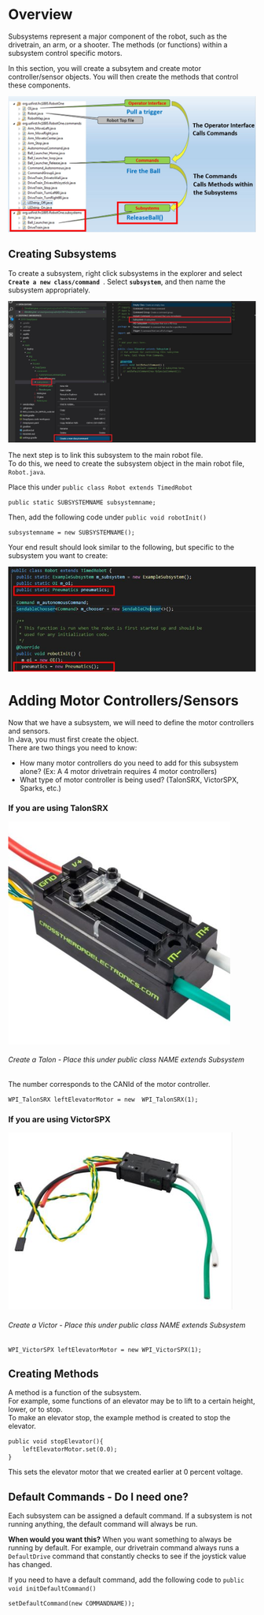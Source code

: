 # Overview
Subsystems represent a major component of the robot, such as the drivetrain, an arm, or a shooter.
The methods (or functions) within a subsystem control specific motors. 

In this section, you will create a subsytem and create motor controller/sensor objects.
You will then create the methods that control these components.


![](img/FlowSubsystem.JPG)

## Creating Subsystems
To create a subsystem, right click subsystems in the explorer and select **`Create a new class/command `**.
Select  **`subsystem`**, and then name the subsystem appropriately.

![](img/CreateSubsystem.JPG)

The next step is to link this subsystem to the main robot file.   
To do this, we need to create the subsystem object in the main robot file, `Robot.java`.

Place this under `public class Robot extends TimedRobot`
```
public static SUBSYSTEMNAME subsystemname;
```

Then, add the following code under `public void robotInit()`

```
subsystemname = new SUBSYSTEMNAME();
```

Your end result should look similar to the following, but specific to the subsystem you want to create:

![](img/CreatedSubsystem.JPG)


# Adding Motor Controllers/Sensors
Now that we have a subsystem, we will need to define the motor controllers and sensors.  
In Java, you must first create the object.  
There are two things you need to know:

* How many motor controllers do you need to add for this subsystem alone? (Ex: A 4 motor drivetrain requires 4 motor controllers)
* What type of motor controller is being used? (TalonSRX, VictorSPX, Sparks, etc.)


### If you are using TalonSRX

![](img/TalonSRX.JPG)

###### Create a Talon - Place this under public class NAME extends Subsystem
The number corresponds to the CANId of the motor controller.
```
WPI_TalonSRX leftElevatorMotor = new  WPI_TalonSRX(1);
```

### If you are using VictorSPX  

![](img/VictorSPX.JPG)

###### Create a Victor - Place this under public class NAME extends Subsystem
```
WPI_VictorSPX leftElevatorMotor = new WPI_VictorSPX(1);
```

## Creating Methods
A method is a function of the subsystem.   
For example, some functions of an elevator may be to lift to a certain height, lower, or to stop.   
To make an elevator stop, the example method is created to stop the elevator.

```
public void stopElevator(){
	leftElevatorMotor.set(0.0);
}
```

This sets the elevator motor that we created earlier at 0 percent voltage.

## Default Commands - Do I need one?

Each subsystem can be assigned a default command. 
If a subsystem is not running anything, the default command will always be run.

**When would you want this?**
When you want something to always be running by default. For example, our drivetrain command always runs a `DefaultDrive` command that constantly checks to see if the joystick value has changed.

If you need to have a default command, add the following code to `public void initDefaultCommand()`

```
setDefaultCommand(new COMMANDNAME));
```

